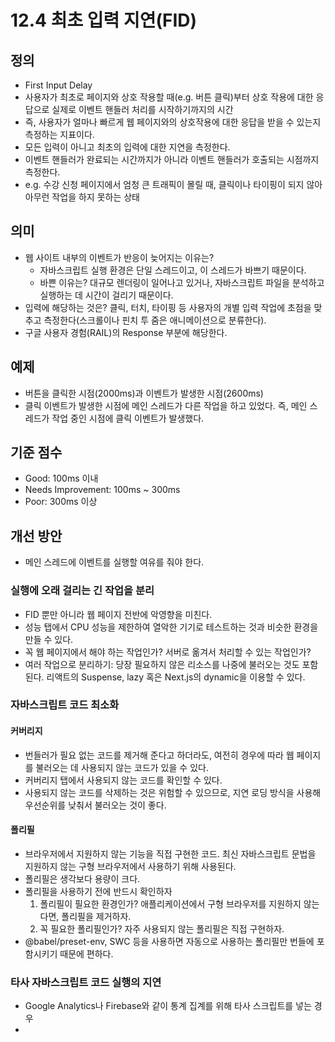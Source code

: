 # 12.4 최초 입력 지연(FID)

## 정의

- First Input Delay
- 사용자가 최초로 페이지와 상호 작용할 때(e.g. 버튼 클릭)부터 상호 작용에 대한 응답으로 실제로 이벤트 핸들러 처리를 시작하기까지의 시간
- 즉, 사용자가 얼마나 빠르게 웹 페이지와의 상호작용에 대한 응답을 받을 수 있는지 측정하는 지표이다.
- 모든 입력이 아니고 최초의 입력에 대한 지연을 측정한다.
- 이벤트 핸들러가 완료되는 시간까지가 아니라 이벤트 핸들러가 호출되는 시점까지 측정한다.
- e.g. 수강 신청 페이지에서 엄청 큰 트래픽이 몰릴 때, 클릭이나 타이핑이 되지 않아 아무런 작업을 하지 못하는 상태

## 의미

- 웹 사이트 내부의 이벤트가 반응이 늦어지는 이유는?
  - 자바스크립트 실행 환경은 단일 스레드이고, 이 스레드가 바쁘기 때문이다.
  - 바쁜 이유는? 대규모 렌더링이 일어나고 있거나, 자바스크립트 파일을 분석하고 실행하는 데 시간이 걸리기 때문이다.
- 입력에 해당하는 것은? 클릭, 터치, 타이핑 등 사용자의 개별 입력 작업에 초점을 맞추고 측정한다(스크롤이나 핀치 투 줌은 애니메이션으로 분류한다).
- 구글 사용자 경험(RAIL)의 Response 부분에 해당한다.

## 예제

- 버튼을 클릭한 시점(2000ms)과 이벤트가 발생한 시점(2600ms)
- 클릭 이벤트가 발생한 시점에 메인 스레드가 다른 작업을 하고 있었다. 즉, 메인 스레드가 작업 중인 시점에 클릭 이벤트가 발생했다.

## 기준 점수

- Good: 100ms 이내
- Needs Improvement: 100ms ~ 300ms
- Poor: 300ms 이상

## 개선 방안

- 메인 스레드에 이벤트를 실행할 여유를 줘야 한다.

### 실행에 오래 걸리는 긴 작업을 분리

- FID 뿐만 아니라 웹 페이지 전반에 악영향을 미친다.
- 성능 탭에서 CPU 성능을 제한하여 열악한 기기로 테스트하는 것과 비슷한 환경을 만들 수 있다.
- 꼭 웹 페이지에서 해야 하는 작업인가? 서버로 옮겨서 처리할 수 있는 작업인가?
- 여러 작업으로 분리하기: 당장 필요하지 않은 리소스를 나중에 불러오는 것도 포함된다. 리액트의 Suspense, lazy 혹은 Next.js의 dynamic을 이용할 수 있다.

### 자바스크립트 코드 최소화

#### 커버리지

- 번들러가 필요 없는 코드를 제거해 준다고 하더라도, 여전히 경우에 따라 웹 페이지를 불러오는 데 사용되지 않는 코드가 있을 수 있다.
- 커버리지 탭에서 사용되지 않는 코드를 확인할 수 있다.
- 사용되지 않는 코드를 삭제하는 것은 위험할 수 있으므로, 지연 로딩 방식을 사용해 우선순위를 낮춰서 불러오는 것이 좋다.

#### 폴리필

- 브라우저에서 지원하지 않는 기능을 직접 구현한 코드. 최신 자바스크립트 문법을 지원하지 않는 구형 브라우저에서 사용하기 위해 사용된다.
- 폴리필은 생각보다 용량이 크다.
- 폴리필을 사용하기 전에 반드시 확인하자
  1.  폴리필이 필요한 환경인가? 애플리케이션에서 구형 브라우저를 지원하지 않는다면, 폴리필을 제거하자.
  2.  꼭 필요한 폴리필인가? 자주 사용되지 않는 폴리필은 직접 구현하자.
- @babel/preset-env, SWC 등을 사용하면 자동으로 사용하는 폴리필만 번들에 포함시키기 때문에 편하다.

### 타사 자바스크립트 코드 실행의 지연

- Google Analytics나 Firebase와 같이 통계 집계를 위해 타사 스크립트를 넣는 경우
- <script> 태그에서 async, defer 속성을 사용하면 된다. 이 속성을 사용하게 되면, 스크립트를 병렬로 다운로드한다. 하지만 실행 시점이 다르다.
  - 속성 없음: HTML 파싱 중단 후 다운로드, 실행 -> HTML 파싱 재개 (완전 동기)
  - async: 다운로드가 완료되면 즉시 실행. 실행 시 HTML 파싱이 중단 
  - defer: HTML 파싱이 완료된 후 마지막에 실행
- 광고와 같이 뷰포트 위치에 따라 불러와야 하는 컴포넌트라면 Intersection Observer API와 lazy를 사용해 뷰포트에 들어오는 시점에 불러오는 것이 좋다.
